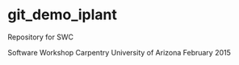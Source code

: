# git_demo_iplant
Repository for SWC

Software Workshop Carpentry
University of Arizona
February 2015


